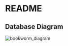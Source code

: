 # README

## Database Diagram

![bookworm_diagram](https://github.com/user-attachments/assets/ca03577d-ea99-4c25-887a-d0832dbcffe9)
